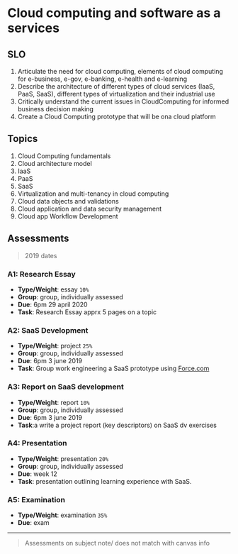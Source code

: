 # Cloud computing and software as a services

## SLO

1. Articulate the need for cloud computing, elements of cloud computing for e-business, e-gov, e-banking, e-health and e-learning
2. Describe the architecture of different types of cloud services (IaaS, PaaS, SaaS), different types of virtualization and their industrial use
3. Critically understand the current issues in CloudComputing for informed business decision making
4. Create a Cloud Computing prototype that will be ona cloud platform 

## Topics

1. Cloud Computing fundamentals
2. Cloud architecture model
3. IaaS
4. PaaS
5. SaaS
6. Virtualization and multi-tenancy in cloud computing
7. Cloud data objects and validations
8. Cloud application and data security management
9. Cloud app Workflow Development

## Assessments

> 2019 dates

### A1: Research Essay

- **Type/Weight**: essay `10%`
- **Group**: group, individually assessed
- **Due**: 6pm 29 april 2020
- **Task**: Research Essay apprx 5 pages on a topic

### A2: SaaS Development

- **Type/Weight**: project `25%`
- **Group**: group, individually assessed
- **Due**:  6pm 3 june 2019
- **Task**: Group work engineering a SaaS prototype using [Force.com](force.com)

### A3: Report on SaaS development

- **Type/Weight**: report `10%`
- **Group**: group, individually assessed
- **Due**: 6pm 3 june 2019
- **Task**:a write a project report (key descriptors) on SaaS dv exercises

### A4: Presentation

- **Type/Weight**: presentation `20%`
- **Group**: group, individually assessed
- **Due**: week 12
- **Task**: presentation outlining learning experience with SaaS.

### A5: Examination

- **Type/Weight**: examination `35%`
- **Due**: exam

---

> Assessments on subject note/ does not match with canvas info